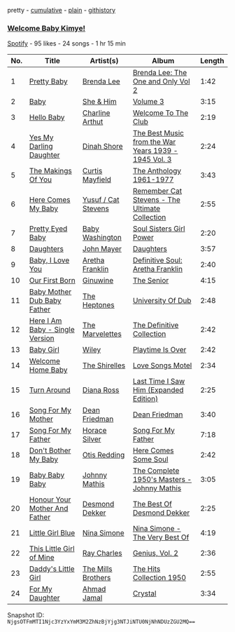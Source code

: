 pretty - [cumulative](/playlists/cumulative/5zpAWvvDe0Q8TXjrgInIke.md) - [plain](/playlists/plain/5zpAWvvDe0Q8TXjrgInIke) - [githistory](https://github.githistory.xyz/mackorone/spotify-playlist-archive/blob/main/playlists/plain/5zpAWvvDe0Q8TXjrgInIke)

### [Welcome Baby Kimye!](https://open.spotify.com/playlist/5zpAWvvDe0Q8TXjrgInIke)

> 

[Spotify](https://open.spotify.com/user/spotify) - 95 likes - 24 songs - 1 hr 15 min

| No. | Title | Artist(s) | Album | Length |
|---|---|---|---|---|
| 1 | [Pretty Baby](https://open.spotify.com/track/64yve9ERakVLgli46iyz5P) | [Brenda Lee](https://open.spotify.com/artist/4cPHsZM98sKzmV26wlwD2W) | [Brenda Lee: The One and Only Vol 2](https://open.spotify.com/album/5GZoQnjVRx0fmllwJ1Kqy3) | 1:42 |
| 2 | [Baby](https://open.spotify.com/track/0iTrbNlIQj7Kfk1ytfMopY) | [She & Him](https://open.spotify.com/artist/3CIRif6ZAedT7kZSPvj2A4) | [Volume 3](https://open.spotify.com/album/30W17Ol4QWQpvID7OCQUpQ) | 3:15 |
| 3 | [Hello Baby](https://open.spotify.com/track/29soU0GjgicnX2kUuizCaZ) | [Charline Arthut](https://open.spotify.com/artist/35Xb66eML4saVZGUQVqs65) | [Welcome To The Club](https://open.spotify.com/album/4zSQEYT3CDwjzMlumuQtaH) | 2:19 |
| 4 | [Yes My Darling Daughter](https://open.spotify.com/track/4nC1OvUy6chDtxHYDNnag0) | [Dinah Shore](https://open.spotify.com/artist/73xrrv4ZrlpLi1q0Q34wiK) | [The Best Music from the War Years 1939 \- 1945 Vol\. 3](https://open.spotify.com/album/5l8H5TG5CdBc2btNm3IgqF) | 2:24 |
| 5 | [The Makings Of You](https://open.spotify.com/track/3H9Xxl4vitt2XgzZLrDyDB) | [Curtis Mayfield](https://open.spotify.com/artist/2AV6XDIs32ofIJhkkDevjm) | [The Anthology 1961\-1977](https://open.spotify.com/album/0qvxVXv3xnLJT4iUDATxVk) | 3:43 |
| 6 | [Here Comes My Baby](https://open.spotify.com/track/54wnWbPaS3cjnPxyOY8k3X) | [Yusuf / Cat Stevens](https://open.spotify.com/artist/08F3Y3SctIlsOEmKd6dnH8) | [Remember Cat Stevens \- The Ultimate Collection](https://open.spotify.com/album/2BVH7dygkxsraF9EmdNT6P) | 2:55 |
| 7 | [Pretty Eyed Baby](https://open.spotify.com/track/1iNjyEYPmxA3JF17OzmLHs) | [Baby Washington](https://open.spotify.com/artist/29afta7TiMlvY1fkgaFJcH) | [Soul Sisters Girl Power](https://open.spotify.com/album/1GFNuRo7Cit3U18XCaYLPA) | 2:20 |
| 8 | [Daughters](https://open.spotify.com/track/6J3PYJ5mpscGmSFF6ANYDQ) | [John Mayer](https://open.spotify.com/artist/0hEurMDQu99nJRq8pTxO14) | [Daughters](https://open.spotify.com/album/1kf0hXvUKd4qkKGrWBws7q) | 3:57 |
| 9 | [Baby, I Love You](https://open.spotify.com/track/4CqfNNLTAO99k4vBBQRxZM) | [Aretha Franklin](https://open.spotify.com/artist/7nwUJBm0HE4ZxD3f5cy5ok) | [Definitive Soul: Aretha Franklin](https://open.spotify.com/album/2TQwwjsqs7dsHWkzcTa36n) | 2:40 |
| 10 | [Our First Born](https://open.spotify.com/track/2ivb7FUrnoArK0v1JvqwYA) | [Ginuwine](https://open.spotify.com/artist/7r8RF1tN2A4CiGEplkp1oP) | [The Senior](https://open.spotify.com/album/3t4OgAvvOzvXw8D2NHUeDR) | 4:15 |
| 11 | [Baby Mother Dub Baby Father](https://open.spotify.com/track/2mrmgXflEWXhpny9Aey5ON) | [The Heptones](https://open.spotify.com/artist/6b5Hxvp7SWlJY5uUrRlzx4) | [University Of Dub](https://open.spotify.com/album/6a1NvUYX6m9WZzatF5rHJn) | 2:48 |
| 12 | [Here I Am Baby \- Single Version](https://open.spotify.com/track/7yNW1YQWPi8xPjH0adH1W0) | [The Marvelettes](https://open.spotify.com/artist/0MponVSpW81oLvJZ53vYZH) | [The Definitive Collection](https://open.spotify.com/album/1pjFUrcV77wbRBNpTRMlRc) | 2:42 |
| 13 | [Baby Girl](https://open.spotify.com/track/7KSKBd07ewDUmjVng2WaMb) | [Wiley](https://open.spotify.com/artist/7k9T7lZlHjRAM1bb0r9Rm3) | [Playtime Is Over](https://open.spotify.com/album/1Bzb6tlpnxrEwajQDM361B) | 2:42 |
| 14 | [Welcome Home Baby](https://open.spotify.com/track/0BqWWdLU59kmovPnddlJSn) | [The Shirelles](https://open.spotify.com/artist/0x83OBqixqdCHnStP5VMcn) | [Love Songs Motel](https://open.spotify.com/album/2UkH469B1d70HFVlJYgPp5) | 2:34 |
| 15 | [Turn Around](https://open.spotify.com/track/04e8lZDwgyiC3a4SYb8RdQ) | [Diana Ross](https://open.spotify.com/artist/3MdG05syQeRYPPcClLaUGl) | [Last Time I Saw Him \(Expanded Edition\)](https://open.spotify.com/album/25b5PnuHsPiZqZj6gp6ye2) | 2:25 |
| 16 | [Song For My Mother](https://open.spotify.com/track/2wvsTOieorWSAKEFto2fn8) | [Dean Friedman](https://open.spotify.com/artist/4IT7iUyEDGX4pJDo6CfFRB) | [Dean Friedman](https://open.spotify.com/album/6jOJARNCHTbV9dSNtOEPBJ) | 3:40 |
| 17 | [Song For My Father](https://open.spotify.com/track/1CDBaGlisZlOJzvx88lL8A) | [Horace Silver](https://open.spotify.com/artist/5ZATfKurLqflrBhv2FLht5) | [Song For My Father](https://open.spotify.com/album/4LEnATSqKeANOJ0mLUAuCE) | 7:18 |
| 18 | [Don't Bother My Baby](https://open.spotify.com/track/4ZSMFQdH3b2vUOflJZN4FN) | [Otis Redding](https://open.spotify.com/artist/60df5JBRRPcnSpsIMxxwQm) | [Here Comes Some Soul](https://open.spotify.com/album/3GrarAd02NV54IzaeXUqZ5) | 2:42 |
| 19 | [Baby Baby Baby](https://open.spotify.com/track/1Ut95lm6Ydl5cxN1ExamOi) | [Johnny Mathis](https://open.spotify.com/artist/21LGsW7bziR4Ledx7WZ1Wf) | [The Complete 1950's Masters \- Johnny Mathis](https://open.spotify.com/album/2kA1tewN9dZxnniJ3x5NG7) | 3:05 |
| 20 | [Honour Your Mother And Father](https://open.spotify.com/track/2dS6HIF1ZDalGObFT4WLuq) | [Desmond Dekker](https://open.spotify.com/artist/1FcB6xMihhP9Hb6AdGVbWe) | [The Best Of Desmond Dekker](https://open.spotify.com/album/7GVnMeMjoSbZAIe5U02UOL) | 2:25 |
| 21 | [Little Girl Blue](https://open.spotify.com/track/0cK82o50GO2XpyvaglBBWc) | [Nina Simone](https://open.spotify.com/artist/7G1GBhoKtEPnP86X2PvEYO) | [Nina Simone \- The Very Best Of](https://open.spotify.com/album/2HwQNLQBZNvOf55mJeKDvC) | 4:19 |
| 22 | [This Little Girl of Mine](https://open.spotify.com/track/1lHnGHEMoV31piUsLyM3mn) | [Ray Charles](https://open.spotify.com/artist/1eYhYunlNJlDoQhtYBvPsi) | [Genius, Vol\. 2](https://open.spotify.com/album/3h9CC5eXsKd3Q2ym9upTVn) | 2:36 |
| 23 | [Daddy's Little Girl](https://open.spotify.com/track/3DFRNxC3kROOKNT18i15Br) | [The Mills Brothers](https://open.spotify.com/artist/5v8bwWRbu7AI3YFhzoM6Ha) | [The Hits Collection 1950](https://open.spotify.com/album/7GJLy632Hq1obJWb0SCZNu) | 2:55 |
| 24 | [For My Daughter](https://open.spotify.com/track/7pGLavUHD7BZaQ9rAvFJLT) | [Ahmad Jamal](https://open.spotify.com/artist/6gc6oo3u2f7SqTd4mhe81O) | [Crystal](https://open.spotify.com/album/61tuvxkgsvrsRQmoMSu6YA) | 3:34 |

Snapshot ID: `NjgsOTFmMTI1Njc3YzYxYmM3M2ZhNzBjYjg3NTJiNTU0NjNhNDUzZGU2MQ==`
